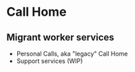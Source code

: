 # Call Home

## Migrant worker services

- Personal Calls, aka "legacy" Call Home
- Support services (WIP)

